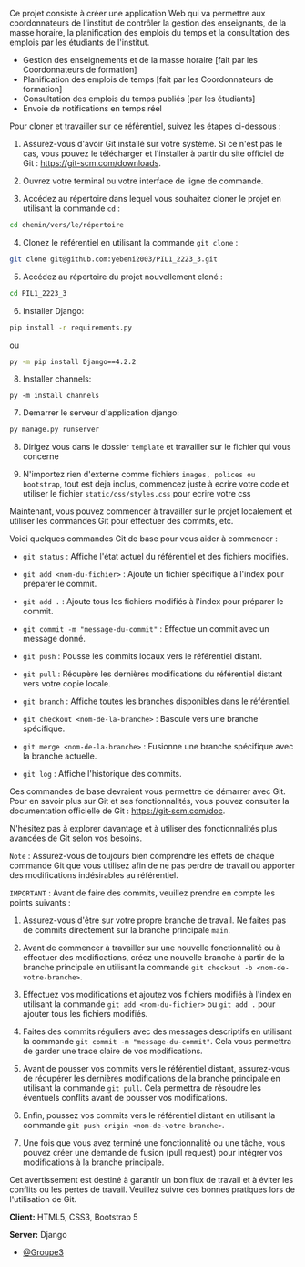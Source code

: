 <!-- PIL1_2223_3 -->
Ce projet consiste à créer une application Web qui va permettre aux coordonnateurs de l'institut de contrôler la gestion des enseignants, de la masse horaire, la planification des emplois du temps et la consultation des emplois par les étudiants de l'institut.

<!-- Fonctionnalités -->

- Gestion des enseignements et de la masse horaire [fait par les Coordonnateurs de formation]
- Planification des emplois de temps [fait par les Coordonnateurs de formation]
- Consultation des emplois du temps publiés [par les étudiants]
- Envoie de notifications  en temps réel


<!-- Installation -->

Pour cloner et travailler sur ce référentiel, suivez les étapes ci-dessous :

1. Assurez-vous d'avoir Git installé sur votre système. Si ce n'est pas le cas, vous pouvez le télécharger et l'installer à partir du site officiel de Git : https://git-scm.com/downloads.

2. Ouvrez votre terminal ou votre interface de ligne de commande.

3. Accédez au répertoire dans lequel vous souhaitez cloner le projet en utilisant la commande `cd` :

```bash
cd chemin/vers/le/répertoire
```

4. Clonez le référentiel en utilisant la commande `git clone` :

```bash
git clone git@github.com:yebeni2003/PIL1_2223_3.git

```

5. Accédez au répertoire du projet nouvellement cloné :

```bash
cd PIL1_2223_3
```

6. Installer Django:
```bash
pip install -r requirements.py
```
ou

```bash
py -m pip install Django==4.2.2
```
8. Installer  channels:

```py -m install channels```


7. Demarrer le serveur d'application django:

```bash
py manage.py runserver
```

8. Dirigez vous dans le dossier `template` et travailler sur le fichier qui vous concerne

9. N'importez rien d'externe comme fichiers `images, polices ou bootstrap`, tout est deja inclus, commencez juste à ecrire votre code et utiliser le fichier `static/css/styles.css` pour ecrire votre css

Maintenant, vous pouvez commencer à travailler sur le projet localement et utiliser les commandes Git pour effectuer des commits, etc.

<!-- Commandes Git de base -->

Voici quelques commandes Git de base pour vous aider à commencer :

- `git status` : Affiche l'état actuel du référentiel et des fichiers modifiés.

- `git add <nom-du-fichier>` : Ajoute un fichier spécifique à l'index pour préparer le commit.

- `git add .` : Ajoute tous les fichiers modifiés à l'index pour préparer le commit.

- `git commit -m "message-du-commit"` : Effectue un commit avec un message donné.

- `git push` : Pousse les commits locaux vers le référentiel distant.

- `git pull` : Récupère les dernières modifications du référentiel distant vers votre copie locale.

- `git branch` : Affiche toutes les branches disponibles dans le référentiel.

- `git checkout <nom-de-la-branche>` : Bascule vers une branche spécifique.

- `git merge <nom-de-la-branche>` : Fusionne une branche spécifique avec la branche actuelle.

- `git log` : Affiche l'historique des commits.

Ces commandes de base devraient vous permettre de démarrer avec Git. Pour en savoir plus sur Git et ses fonctionnalités, vous pouvez consulter la documentation officielle de Git : https://git-scm.com/doc.

N'hésitez pas à explorer davantage et à utiliser des fonctionnalités plus avancées de Git selon vos besoins.

`Note` : Assurez-vous de toujours bien comprendre les effets de chaque commande Git que vous utilisez afin de ne pas perdre de travail ou apporter des modifications indésirables au référentiel.

<!-- Avertissement -->

`IMPORTANT` : Avant de faire des commits, veuillez prendre en compte les points suivants :

1. Assurez-vous d'être sur votre propre branche de travail. Ne faites pas de commits directement sur la branche principale `main`.

2. Avant de commencer à travailler sur une nouvelle fonctionnalité ou à effectuer des modifications, créez une nouvelle branche à partir de la branche principale en utilisant la commande `git checkout -b <nom-de-votre-branche>`.

3. Effectuez vos modifications et ajoutez vos fichiers modifiés à l'index en utilisant la commande `git add <nom-du-fichier>` ou `git add .` pour ajouter tous les fichiers modifiés.

4. Faites des commits réguliers avec des messages descriptifs en utilisant la commande `git commit -m "message-du-commit"`. Cela vous permettra de garder une trace claire de vos modifications.

5. Avant de pousser vos commits vers le référentiel distant, assurez-vous de récupérer les dernières modifications de la branche principale en utilisant la commande `git pull`. Cela permettra de résoudre les éventuels conflits avant de pousser vos modifications.

6. Enfin, poussez vos commits vers le référentiel distant en utilisant la commande `git push origin <nom-de-votre-branche>`.

7. Une fois que vous avez terminé une fonctionnalité ou une tâche, vous pouvez créer une demande de fusion (pull request) pour intégrer vos modifications à la branche principale.

Cet avertissement est destiné à garantir un bon flux de travail et à éviter les conflits ou les pertes de travail. Veuillez suivre ces bonnes pratiques lors de l'utilisation de Git.


<!-- Technologie a utiliser dans l'application  -->

**Client:** HTML5, CSS3, Bootstrap 5

**Server:** Django 

<!-- Authors -->

- [@Groupe3](https://github.com/yebeni2003/PIL1_2223_3)


<!-- License -->

<!--  -->
